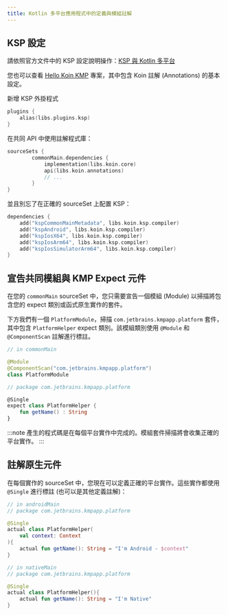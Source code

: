 ```yaml
---
title: Kotlin 多平台應用程式中的定義與模組註解
---
```


## KSP 設定

請依照官方文件中的 KSP 設定說明操作：[KSP 與 Kotlin 多平台](https://kotlinlang.org/docs/ksp-multiplatform.html)

您也可以查看 [Hello Koin KMP](https://github.com/InsertKoinIO/hello-kmp/tree/annotations) 專案，其中包含 Koin 註解 (Annotations) 的基本設定。

新增 KSP 外掛程式

```kotlin
plugins {
    alias(libs.plugins.ksp)
}
```

在共同 API 中使用註解程式庫：

```kotlin
sourceSets {
        commonMain.dependencies {
            implementation(libs.koin.core)
            api(libs.koin.annotations)
            // ...
        }
}
```

並且別忘了在正確的 sourceSet 上配置 KSP：

```kotlin
dependencies {
    add("kspCommonMainMetadata", libs.koin.ksp.compiler)
    add("kspAndroid", libs.koin.ksp.compiler)
    add("kspIosX64", libs.koin.ksp.compiler)
    add("kspIosArm64", libs.koin.ksp.compiler)
    add("kspIosSimulatorArm64", libs.koin.ksp.compiler)
}
```

## 宣告共同模組與 KMP Expect 元件

在您的 `commonMain` sourceSet 中，您只需要宣告一個模組 (Module) 以掃描將包含您的 expect 類別或函式原生實作的套件。

下方我們有一個 `PlatformModule`，掃描 `com.jetbrains.kmpapp.platform` 套件，其中包含 `PlatformHelper` expect 類別。該模組類別使用 `@Module` 和 `@ComponentScan` 註解進行標註。

```kotlin
// in commonMain

@Module
@ComponentScan("com.jetbrains.kmpapp.platform")
class PlatformModule

// package com.jetbrains.kmpapp.platform 

@Single
expect class PlatformHelper {
    fun getName() : String
}
```

:::note
產生的程式碼是在每個平台實作中完成的。模組套件掃描將會收集正確的平台實作。
:::

## 註解原生元件

在每個實作的 sourceSet 中，您現在可以定義正確的平台實作。這些實作都使用 `@Single` 進行標註 (也可以是其他定義註解)：

```kotlin
// in androidMain
// package com.jetbrains.kmpapp.platform

@Single
actual class PlatformHelper(
    val context: Context
){
    actual fun getName(): String = "I'm Android - $context"
}

// in nativeMain
// package com.jetbrains.kmpapp.platform

@Single
actual class PlatformHelper(){
    actual fun getName(): String = "I'm Native"
}